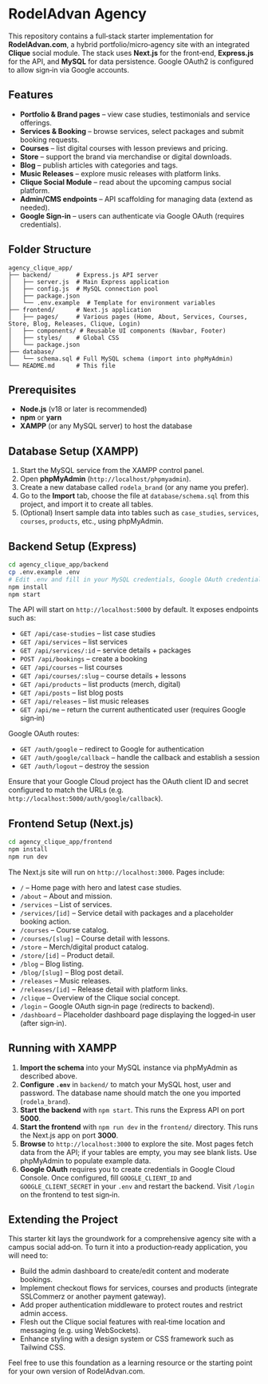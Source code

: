 # RodelAdvan Agency

This repository contains a full‑stack starter implementation for **RodelAdvan.com**, a hybrid portfolio/micro‑agency site with an integrated **Clique** social module.  The stack uses **Next.js** for the front‑end, **Express.js** for the API, and **MySQL** for data persistence.  Google OAuth2 is configured to allow sign‑in via Google accounts.

## Features

- **Portfolio & Brand pages** – view case studies, testimonials and service offerings.
- **Services & Booking** – browse services, select packages and submit booking requests.
- **Courses** – list digital courses with lesson previews and pricing.
- **Store** – support the brand via merchandise or digital downloads.
- **Blog** – publish articles with categories and tags.
- **Music Releases** – explore music releases with platform links.
- **Clique Social Module** – read about the upcoming campus social platform.
- **Admin/CMS endpoints** – API scaffolding for managing data (extend as needed).
- **Google Sign‑in** – users can authenticate via Google OAuth (requires credentials).

## Folder Structure

```
agency_clique_app/
├── backend/       # Express.js API server
│   ├── server.js  # Main Express application
│   ├── config.js  # MySQL connection pool
│   ├── package.json
│   └── .env.example  # Template for environment variables
├── frontend/      # Next.js application
│   ├── pages/     # Various pages (Home, About, Services, Courses, Store, Blog, Releases, Clique, Login)
│   ├── components/ # Reusable UI components (Navbar, Footer)
│   ├── styles/    # Global CSS
│   └── package.json
├── database/
│   └── schema.sql # Full MySQL schema (import into phpMyAdmin)
└── README.md      # This file
```

## Prerequisites

- **Node.js** (v18 or later is recommended)
- **npm** or **yarn**
- **XAMPP** (or any MySQL server) to host the database

## Database Setup (XAMPP)

1. Start the MySQL service from the XAMPP control panel.
2. Open **phpMyAdmin** (`http://localhost/phpmyadmin`).
3. Create a new database called `rodela_brand` (or any name you prefer).
4. Go to the **Import** tab, choose the file at `database/schema.sql` from this project, and import it to create all tables.
5. (Optional) Insert sample data into tables such as `case_studies`, `services`, `courses`, `products`, etc., using phpMyAdmin.

## Backend Setup (Express)

```bash
cd agency_clique_app/backend
cp .env.example .env
# Edit .env and fill in your MySQL credentials, Google OAuth credentials and session secret.
npm install
npm start
```

The API will start on `http://localhost:5000` by default.  It exposes endpoints such as:

- `GET /api/case-studies` – list case studies
- `GET /api/services` – list services
- `GET /api/services/:id` – service details + packages
- `POST /api/bookings` – create a booking
- `GET /api/courses` – list courses
- `GET /api/courses/:slug` – course details + lessons
- `GET /api/products` – list products (merch, digital)
- `GET /api/posts` – list blog posts
- `GET /api/releases` – list music releases
- `GET /api/me` – return the current authenticated user (requires Google sign‑in)

Google OAuth routes:

- `GET /auth/google` – redirect to Google for authentication
- `GET /auth/google/callback` – handle the callback and establish a session
- `GET /auth/logout` – destroy the session

Ensure that your Google Cloud project has the OAuth client ID and secret configured to match the URLs (e.g. `http://localhost:5000/auth/google/callback`).

## Frontend Setup (Next.js)

```bash
cd agency_clique_app/frontend
npm install
npm run dev
```

The Next.js site will run on `http://localhost:3000`.  Pages include:

- `/` – Home page with hero and latest case studies.
- `/about` – About and mission.
- `/services` – List of services.
- `/services/[id]` – Service detail with packages and a placeholder booking action.
- `/courses` – Course catalog.
- `/courses/[slug]` – Course detail with lessons.
- `/store` – Merch/digital product catalog.
- `/store/[id]` – Product detail.
- `/blog` – Blog listing.
- `/blog/[slug]` – Blog post detail.
- `/releases` – Music releases.
- `/releases/[id]` – Release detail with platform links.
- `/clique` – Overview of the Clique social concept.
- `/login` – Google OAuth sign‑in page (redirects to backend).
- `/dashboard` – Placeholder dashboard page displaying the logged‑in user (after sign‑in).

## Running with XAMPP

1. **Import the schema** into your MySQL instance via phpMyAdmin as described above.
2. **Configure `.env`** in `backend/` to match your MySQL host, user and password.  The database name should match the one you imported (`rodela_brand`).
3. **Start the backend** with `npm start`.  This runs the Express API on port **5000**.
4. **Start the frontend** with `npm run dev` in the `frontend/` directory.  This runs the Next.js app on port **3000**.
5. **Browse** to `http://localhost:3000` to explore the site.  Most pages fetch data from the API; if your tables are empty, you may see blank lists.  Use phpMyAdmin to populate example data.
6. **Google OAuth** requires you to create credentials in Google Cloud Console.  Once configured, fill `GOOGLE_CLIENT_ID` and `GOOGLE_CLIENT_SECRET` in your `.env` and restart the backend.  Visit `/login` on the frontend to test sign‑in.

## Extending the Project

This starter kit lays the groundwork for a comprehensive agency site with a campus social add‑on.  To turn it into a production‑ready application, you will need to:

- Build the admin dashboard to create/edit content and moderate bookings.
- Implement checkout flows for services, courses and products (integrate SSLCommerz or another payment gateway).
- Add proper authentication middleware to protect routes and restrict admin access.
- Flesh out the Clique social features with real‑time location and messaging (e.g. using WebSockets).
- Enhance styling with a design system or CSS framework such as Tailwind CSS.

Feel free to use this foundation as a learning resource or the starting point for your own version of RodelAdvan.com.